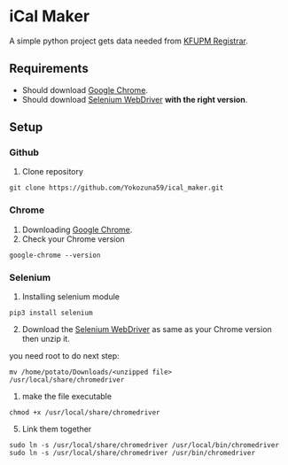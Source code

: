 # iCal Maker

A simple python project gets data needed from [KFUPM Registrar](https://registrar.kfupm.edu.sa/).

## Requirements

- Should download [Google Chrome](https://www.google.com/chrome/).
- Should download [Selenium WebDriver](https://chromedriver.chromium.org/downloads) **with the right version**.

## Setup

### Github

1. Clone repository

```
git clone https://github.com/Yokozuna59/ical_maker.git
```

### Chrome

1. Downloading [Google Chrome](https://www.google.com/chrome/).
2. Check your Chrome version

```
google-chrome --version
```

### Selenium

1. Installing selenium module

```
pip3 install selenium
```

2. Download the [Selenium WebDriver](https://chromedriver.chromium.org/downloads) as same as your Chrome version then unzip it.

you need root to do next step:

```
mv /home/potato/Downloads/<unzipped file> /usr/local/share/chromedriver
```

1. make the file executable

```
chmod +x /usr/local/share/chromedriver
```

5. Link them together
```
sudo ln -s /usr/local/share/chromedriver /usr/local/bin/chromedriver
sudo ln -s /usr/local/share/chromedriver /usr/bin/chromedriver
```